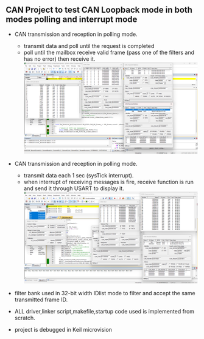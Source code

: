 ## CAN Project to test CAN Loopback mode in both modes polling and interrupt mode
- CAN transmission and reception in polling mode.
    * transmit data and poll until the request is completed
    * poll until the mailbox receive valid frame (pass one of the filters and has no error) then receive it. 
![keil run](CAN_Run_polling.png)

- CAN transmission and reception in polling mode.
    * transmit data each 1 sec (sysTick interrupt).
    * when interrupt of receiving messages is fire, receive function is run and send it through USART to display it.
![keil run](CAN_Run_interrupt.png)


- filter bank used in 32-bit width IDlist mode to filter and accept the same transmitted frame ID.
- ALL driver,linker script,makefile,startup code used is implemented from scratch.
- project is debugged in Keil microvision
